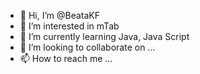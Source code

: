 - 👋 Hi, I’m @BeataKF
- 👀 I’m interested in mTab
- 🌱 I’m currently learning Java, Java Script 
- 💞️ I’m looking to collaborate on ...
- 📫 How to reach me ...

<!---
BeataKF/BeataKF is a ✨ special ✨ repository because its `README.md` (this file) appears on your GitHub profile.
You can click the Preview link to take a look at your changes.
--->
